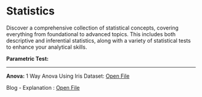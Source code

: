 # Statistics
Discover a comprehensive collection of statistical concepts, covering everything from foundational to advanced topics. This includes both descriptive and inferential statistics, along with a variety of statistical tests to enhance your analytical skills.

**Parametric Test:**

----
**Anova:**
1 Way Anova Using Iris Dataset: [Open File](https://github.com/Abhilash-Jose/Statistics/blob/main/One%20way%20Anova%20-%20Iris%20Dataset.ipynb)

Blog - Explanation : [Open File]([https://abhilashjose.com/how-to-use-anova-for-group-comparison/#what-is-anova](https://abhilashjose.com/when-and-how-to-use-the-one-way-anova-test/))




